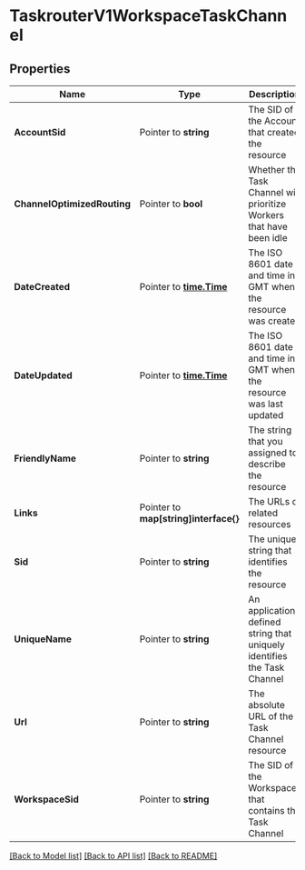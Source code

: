 # TaskrouterV1WorkspaceTaskChannel

## Properties
Name | Type | Description | Notes
------------ | ------------- | ------------- | -------------
**AccountSid** | Pointer to **string** | The SID of the Account that created the resource |
**ChannelOptimizedRouting** | Pointer to **bool** | Whether the Task Channel will prioritize Workers that have been idle |
**DateCreated** | Pointer to [**time.Time**](time.Time.md) | The ISO 8601 date and time in GMT when the resource was created |
**DateUpdated** | Pointer to [**time.Time**](time.Time.md) | The ISO 8601 date and time in GMT when the resource was last updated |
**FriendlyName** | Pointer to **string** | The string that you assigned to describe the resource |
**Links** | Pointer to **map[string]interface{}** | The URLs of related resources |
**Sid** | Pointer to **string** | The unique string that identifies the resource |
**UniqueName** | Pointer to **string** | An application-defined string that uniquely identifies the Task Channel |
**Url** | Pointer to **string** | The absolute URL of the Task Channel resource |
**WorkspaceSid** | Pointer to **string** | The SID of the Workspace that contains the Task Channel |

[[Back to Model list]](../README.md#documentation-for-models) [[Back to API list]](../README.md#documentation-for-api-endpoints) [[Back to README]](../README.md)


